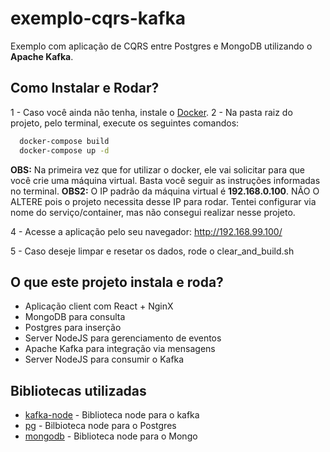 # exemplo-cqrs-kafka
Exemplo com aplicação de CQRS entre Postgres e MongoDB utilizando o **Apache Kafka**.
 
## Como Instalar e Rodar?

1 - Caso você ainda não tenha, instale o [Docker](https://www.docker.com).
2 - Na pasta raiz do projeto, pelo terminal, execute os seguintes comandos:
```bash
  docker-compose build
  docker-compose up -d
```
**OBS:** Na primeira vez que for utilizar o docker, ele vai solicitar para que você crie uma máquina virtual. Basta você seguir as instruções informadas no terminal.
**OBS2:** O IP padrão da máquina virtual é **192.168.0.100**. NÃO O ALTERE pois o projeto necessita desse IP para rodar. Tentei configurar via nome do serviço/container, mas não consegui realizar nesse projeto.

4 - Acesse a aplicação pelo seu navegador: http://192.168.99.100/

5 - Caso deseje limpar e resetar os dados, rode o clear_and_build.sh

## O que este projeto instala e roda?
 - Aplicação client com React + NginX
 - MongoDB para consulta
 - Postgres para inserção
 - Server NodeJS para gerenciamento de eventos
 - Apache Kafka para integração via mensagens
 - Server NodeJS para consumir o Kafka
 
## Bibliotecas utilizadas
 - [kafka-node](https://www.npmjs.com/package/kafka-node) - Biblioteca node para o kafka
 - [pg](https://www.npmjs.com/package/pg) - Bilbioteca node para o Postgres
 - [mongodb](https://www.npmjs.com/package/mongodb) - Biblioteca node para o Mongo